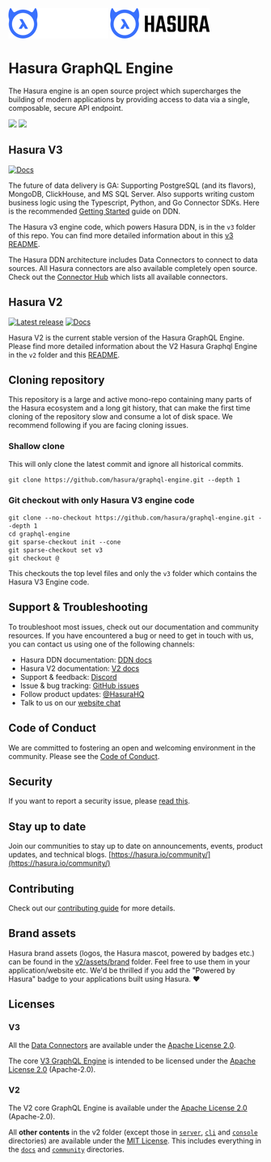 ![Hasura logo](./assets/hasura_logo_primary_darkbg.png#gh-dark-mode-only)
![Hasura logo](./assets/hasura_logo_primary_lightbg.png#gh-light-mode-only)

# Hasura GraphQL Engine

The Hasura engine is an open source project which supercharges the building of modern applications by providing access
to data via a single, composable, secure API endpoint.

<a href="https://hasura.io/"><img src="https://img.shields.io/badge/🏠_Visit-Hasura_Homepage-blue.svg?style=flat"></a>
<a href="https://hasura.io/community/"><img src="https://img.shields.io/badge/😊_Join-Community-blue.svg?style=flat"></a>

## Hasura V3

[![Docs](https://img.shields.io/badge/docs-v3-yellow.svg?style=flat)](https://hasura.io/docs/3.0/getting-started/quickstart/)

The future of data delivery is GA: Supporting PostgreSQL (and its flavors), MongoDB, ClickHouse, and MS SQL Server. Also supports writing custom business logic using the Typescript, Python, and Go Connector SDKs. Here is the recommended [Getting Started](https://hasura.io/docs/3.0/getting-started/quickstart/) guide on DDN.

The Hasura v3 engine code, which powers Hasura DDN, is in the `v3` folder of this repo. You can find more detailed
information about in this [v3 README](/v3/README.md).

The Hasura DDN architecture includes Data Connectors to connect to data sources. All Hasura connectors are also
available completely open source. Check out the [Connector Hub](https://hasura.io/connectors/) which lists all
available connectors.

## Hasura V2

[![Latest release](https://img.shields.io/github/v/release/hasura/graphql-engine)](https://github.com/hasura/graphql-engine/releases/latest)
[![Docs](https://img.shields.io/badge/docs-v2.x-yellow.svg?style=flat)](https://hasura.io/docs)

Hasura V2 is the current stable version of the Hasura GraphQL Engine. Please find more
detailed information about the V2 Hasura Graphql Engine in the `v2` folder and this [README](V2-README.md).

## Cloning repository

This repository is a large and active mono-repo containing many parts of the Hasura ecosystem and a long git
history, that can make the first time cloning of the repository slow and consume a lot of disk space. We recommend
following if you are facing cloning issues.

### Shallow clone

This will only clone the latest commit and ignore all historical commits.

```
git clone https://github.com/hasura/graphql-engine.git --depth 1
```

### Git checkout with only Hasura V3 engine code

```
git clone --no-checkout https://github.com/hasura/graphql-engine.git --depth 1
cd graphql-engine
git sparse-checkout init --cone
git sparse-checkout set v3
git checkout @
```

This checkouts the top level files and only the `v3` folder which contains the Hasura V3 Engine code.

## Support & Troubleshooting

To troubleshoot most issues, check out our documentation and community resources. If you have encountered a bug or need
to get in touch with us, you can contact us using one of the following channels:

- Hasura DDN documentation: [DDN docs](https://hasura.io/docs/3.0/)
- Hasura V2 documentation: [V2 docs](https://hasura.io/docs/)
- Support & feedback: [Discord](https://discord.gg/hasura)
- Issue & bug tracking: [GitHub issues](https://github.com/hasura/graphql-engine/issues)
- Follow product updates: [@HasuraHQ](https://twitter.com/hasurahq)
- Talk to us on our [website chat](https://hasura.io)

## Code of Conduct

We are committed to fostering an open and welcoming environment in the community. Please see the
[Code of Conduct](code-of-conduct.md).

## Security

If you want to report a security issue, please [read this](SECURITY.md).

## Stay up to date

Join our communities to stay up to date on announcements, events, product updates, and technical blogs.
[https://hasura.io/community/](https://hasura.io/community/)

## Contributing

Check out our [contributing guide](CONTRIBUTING.md) for more details.

## Brand assets

Hasura brand assets (logos, the Hasura mascot, powered by badges etc.) can be found in the
[v2/assets/brand](assets/brand) folder. Feel free to use them in your application/website etc. We'd be thrilled if you
add the "Powered by Hasura" badge to your applications built using Hasura. ❤️

## Licenses

### V3

All the [Data Connectors](https://github.com/hasura/ndc-hub) are available under
the [Apache License 2.0](https://www.apache.org/licenses/LICENSE-2.0).

The core [V3 GraphQL Engine](v3/) is intended to be licensed under the [Apache License 2.0](https://www.apache.org/licenses/LICENSE-2.0) (Apache-2.0).

### V2

The V2 core GraphQL Engine is available under the [Apache License 2.0](https://www.apache.org/licenses/LICENSE-2.0) (Apache-2.0).

All **other contents** in the v2 folder (except those in [`server`](v2/server), [`cli`](v2/cli) and
[`console`](v2/console) directories) are available under the [MIT License](LICENSE-community).
This includes everything in the [`docs`](v2/docs) and [`community`](v2/community)
directories.
